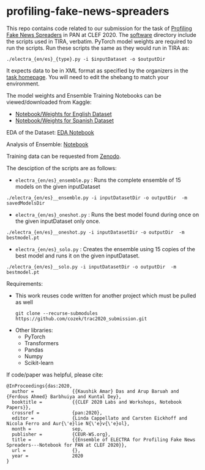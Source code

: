 # profiling-fake-news-spreaders
This repo contains code related to our submission for the task of [Profiling Fake News Spreaders](https://pan.webis.de/clef20/pan20-web/author-profiling.html) in PAN at CLEF 2020. 
The [software](https://github.com/cozek/profiling-fake-news-spreaders/tree/master/software) directory include the scripts used in TIRA, verbatim. PyTorch model weights are required to run the scripts. Run these scripts the same as they would run in TIRA as:
```
./electra_{en/es}_{type}.py -i $inputDataset -o $outputDir
```
It expects data to be in XML format as specified by the organizers in the [task homepage](https://pan.webis.de/clef20/pan20-web/author-profiling.html). You will need to edit the shebang to match your environment.


The model weights and Ensemble Training Notebooks can be viewed/downloaded from Kaggle:
- [Notebook/Weights for English Dataset](https://www.kaggle.com/coseck/fork-of-electra-on-pan-fake-news-2b295d)
- [Notebook/Weights for Spanish Dataset](https://www.kaggle.com/coseck/spanish-electra-on-pan-fake-news)

EDA of the Dataset: [EDA Notebook](https://www.kaggle.com/coseck/pan2020-profiling-fake-news-spreaders-eda)

Analysis of Ensemble: [Notebook](https://github.com/cozek/profiling-fake-news-spreaders/blob/master/notebooks/Analysis%20of%20Ensemble.ipynb)

Training data can be requested from [Zenodo](https://zenodo.org/record/3692319#.XxG-gi0w1QI).

The desciption of the scripts are as follows:
- `electra_{en/es}_ensemble.py` : Runs the complete ensemble of 15 models on the given inputDataset

```
./electra_{en/es}__ensemble.py -i inputDatasetDir -o outputDir  -m savedModelsDir
```

- `electra_{en/es}_oneshot.py` : Runs the best model  found during once on the given inputDataset only once. 

```
./electra_{en/es}__oneshot.py -i inputDatasetDir -o outputDir  -m bestmodel.pt
```

- `electra_{en/es}_solo.py` : Creates the ensemble using 15 copies of the best model and runs it on the given inputDataset.
```
./electra_{en/es}__solo.py -i inputDatasetDir -o outputDir  -m bestmodel.pt
```

Requirements:
- This work reuses code written for another project which must be pulled as well
    ```
    git clone --recurse-submodules https://github.com/cozek/trac2020_submission.git
    ```
- Other libraries:
    - PyTorch
    - Transformers
    - Pandas
    - Numpy
    - Scikit-learn


If code/paper was helpful, please cite:
```
@InProceedings{das:2020,
  author =              {{Kaushik Amar} Das and Arup Baruah and {Ferdous Ahmed} Barbhuiya and Kuntal Dey},
  booktitle =           {{CLEF 2020 Labs and Workshops, Notebook Papers}},
  crossref =            {pan:2020},
  editor =              {Linda Cappellato and Carsten Eickhoff and Nicola Ferro and Aur{\'e}lie N{\'e}v{\'e}ol},
  month =               sep,
  publisher =           {CEUR-WS.org},
  title =               {{Ensemble of ELECTRA for Profiling Fake News Spreaders---Notebook for PAN at CLEF 2020}},
  url =                 {},
  year =                2020
}
```
